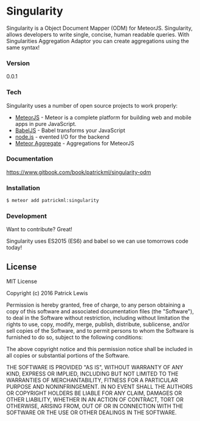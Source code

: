 # Singularity

Singularity is a Object Document Mapper (ODM) for MeteorJS. Singularity, allows developers to write single, concise, human readable queries. With Singularities Aggregation Adaptor you can create aggregations using the same syntax!

### Version
0.0.1

### Tech

Singularity uses a number of open source projects to work properly:

* [MeteorJS] - Meteor is a complete platform for building web and mobile apps in pure JavaScript.
* [BabelJS] - Babel transforms your JavaScript
* [node.js] - evented I/O for the backend
* [Meteor Aggregate] - Aggregations for MeteorJS

### Documentation
https://www.gitbook.com/book/patrickml/singularity-odm

### Installation

```sh
$ meteor add patrickml:singularity
```


### Development

Want to contribute? Great!

Singularity uses ES2015 (ES6) and babel so we can use tomorrows code today!

License
----

MIT License

Copyright (c) 2016 Patrick Lewis

Permission is hereby granted, free of charge, to any person obtaining a copy
of this software and associated documentation files (the "Software"), to deal
in the Software without restriction, including without limitation the rights
to use, copy, modify, merge, publish, distribute, sublicense, and/or sell
copies of the Software, and to permit persons to whom the Software is
furnished to do so, subject to the following conditions:

The above copyright notice and this permission notice shall be included in all
copies or substantial portions of the Software.

THE SOFTWARE IS PROVIDED "AS IS", WITHOUT WARRANTY OF ANY KIND, EXPRESS OR
IMPLIED, INCLUDING BUT NOT LIMITED TO THE WARRANTIES OF MERCHANTABILITY,
FITNESS FOR A PARTICULAR PURPOSE AND NONINFRINGEMENT. IN NO EVENT SHALL THE
AUTHORS OR COPYRIGHT HOLDERS BE LIABLE FOR ANY CLAIM, DAMAGES OR OTHER
LIABILITY, WHETHER IN AN ACTION OF CONTRACT, TORT OR OTHERWISE, ARISING FROM,
OUT OF OR IN CONNECTION WITH THE SOFTWARE OR THE USE OR OTHER DEALINGS IN THE
SOFTWARE.


   [dill]: <https://github.com/joemccann/dillinger>
   [node.js]: <http://nodejs.org>
   [BabelJS]: <http://babeljs.com>
   [MeteorJS]: <http://meteor.com>
   [Meteor Aggregate]: <https://github.com/meteorhacks/meteor-aggregate>
